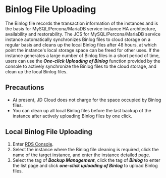 # Binlog File Uploading
The Binlog file records the transaction information of the instances and is the basis for MySQL/Percona/MariaDB service instance HA architecture, availability and restorability.
The  JCS for MySQL/Percona/MariaDB service instance automatically synchronizes Binlog files to cloud storage on a regular basis and cleans up the local Binlog files after 48 hours, at which point the instance's local storage space can be freed for other uses.
If the instance generates a large number of Binlog files in a short period of time, users can use the ***One-click Uploading of Binlog***  function provided by the console to actively synchronize the Binlog files to the cloud storage, and clean up the local Binlog files.

## Precautions
* At present, JD Cloud does not charge for the space occupied by Binlog files.
* You can clean up all local Binlog files before the last backup of the instance after actively uploading Binlog files by one click.

## Local Binlog File Uploading
1. Enter [RDS Console](https://rds-console.jdcloud.com/database).
2. Select the instance where the Binlog file cleaning is required, click the name of the target instance, and enter the instance detailed page.
3. Select the tag of ***Backup Management***, click the tag of ***Binlog*** to enter the list page and click ***one-click uploading of Binlog*** to upload Binlog files.
